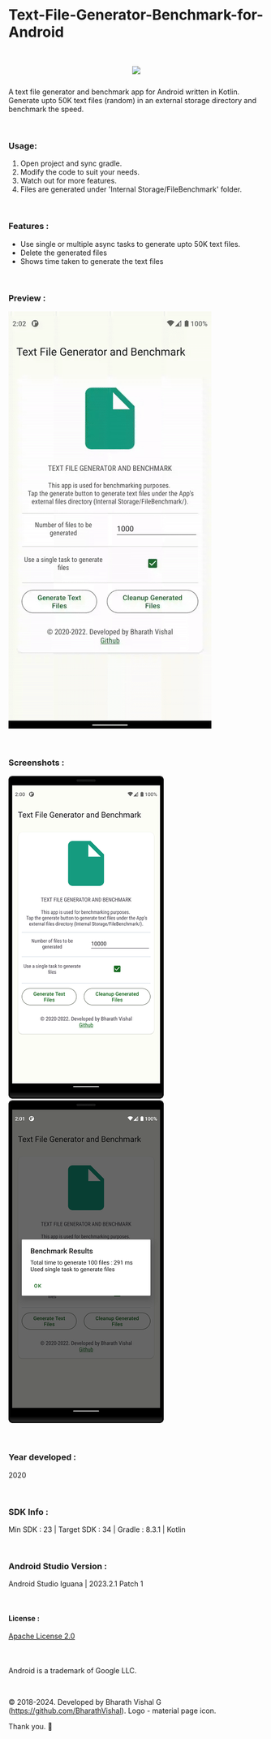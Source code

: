 # Text-File-Generator-Benchmark-for-Android

<h1 align=center>
<img src="Logo/Icon.png" width=23%>
</h1>

A text file generator and benchmark app for Android written in Kotlin. Generate upto 50K text files (random) in an external storage directory and benchmark the speed.

&nbsp;
### Usage:
1. Open project and sync gradle.
2. Modify the code to suit your needs.
3. Watch out for more features.
4. Files are generated under 'Internal Storage/FileBenchmark' folder.


&nbsp;
### Features :
- Use single or multiple async tasks to generate upto 50K text files.
- Delete the generated files
- Shows time taken to generate the text files

&nbsp;
### Preview : 
![Preview](https://github.com/BharathVishal/Text-File-Generator-Benchmark-for-Android/blob/master/Preview/PreviewGif.gif)


&nbsp;
### Screenshots : 
![Screenshot 1](https://github.com/BharathVishal/Text-File-Generator-Benchmark-for-Android/blob/master/Screenshots/1.png?s=20)
![Screenshot 2](https://github.com/BharathVishal/Text-File-Generator-Benchmark-for-Android/blob/master/Screenshots/2.png?s=20)



&nbsp;
### Year developed : 
2020


&nbsp;

### SDK Info : 
Min SDK : 23  | Target SDK : 34 | Gradle : 8.3.1  | Kotlin

&nbsp;


### Android Studio Version : 
Android Studio Iguana | 2023.2.1 Patch 1


&nbsp;

#### License : 
[Apache License 2.0](https://github.com/BharathVishal/Text-File-Generator-Benchmark-for-Android/blob/master/LICENSE)
&nbsp;

&nbsp;

####
Android is a trademark of Google LLC. 
&nbsp;

&nbsp;


© 2018-2024. Developed by Bharath Vishal G (https://github.com/BharathVishal).
Logo - material page icon.

Thank you. :slightly_smiling_face:

